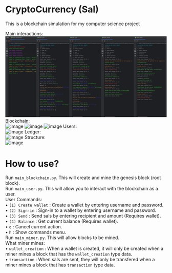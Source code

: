 # CryptoCurrency (Sal)

This is a blockchain simulation for my computer science project<br>

Main interactions:<br>
![image](./images/main_interactions.png)
Blockchain:<br>
![image](https://github.com/AntoCrasher/CryptoCurrency/assets/48983909/1f0b5143-3d37-44b9-b2c4-69d319016178)
![image](https://github.com/AntoCrasher/CryptoCurrency/assets/48983909/1a537bf0-68d2-4e23-8233-ee11c9fcbb32)
![image](https://github.com/AntoCrasher/CryptoCurrency/assets/48983909/53e186ab-5436-43c3-b662-4d0cc57336fe)
Users:<br>
![image](https://github.com/AntoCrasher/CryptoCurrency/assets/48983909/04a05293-a701-4c5f-8bca-df1676688dec)
Ledger:<br>
![image](https://github.com/AntoCrasher/CryptoCurrency/assets/48983909/0a00998b-c0f2-46a1-ab49-2173585ffc60)
Structure:<br>
![image](https://github.com/AntoCrasher/CryptoCurrency/assets/48983909/b7b13dd7-a39e-40cd-9661-28939ec57c8a)

# How to use?

Run `main_blockchain.py`. This will create and mine the genesis block (root block).<br>
Run `main_user.py`. This will allow you to interact with the blockchain as a user.<br>
User Commands:<br>
• `(1) Create wallet` : Create a wallet by entering username and password.<br>
• `(2) Sign-in` : Sign-in to a wallet by entering username and password.<br>
• `(3) Send` : Send sals by entering recipient and amount (Requires wallet).<br>
• `(4) Balance` : Get current balance (Requires wallet).<br>
• `q` : Cancel current action.<br>
• `h` : Show commands menu.<br>
Run `main_miner.py`. This will allow blocks to be mined.<br>
What miner mines:<br>
• `wallet_creation` : When a wallet is created, it will only be created when a miner mines a block that has the `wallet_creation` type data.<br>
• `transaction` : When sals are sent, they will only be transfered when a miner mines a block that has `transaction` type data.<br>

